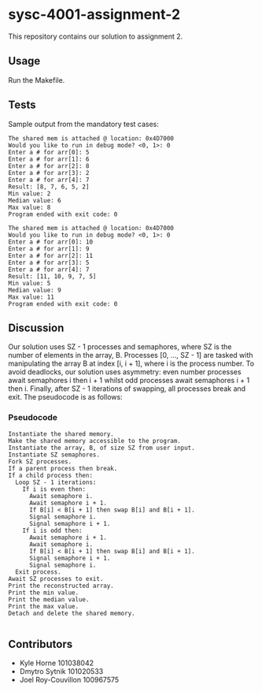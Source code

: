 # sysc-4001-assignment-2

This repository contains our solution to assignment 2.

## Usage

Run the Makefile.

## Tests
Sample output from the mandatory test cases:
```
The shared mem is attached @ location: 0x4D7000
Would you like to run in debug mode? <0, 1>: 0
Enter a # for arr[0]: 5
Enter a # for arr[1]: 6
Enter a # for arr[2]: 8
Enter a # for arr[3]: 2
Enter a # for arr[4]: 7
Result: [8, 7, 6, 5, 2]
Min value: 2
Median value: 6
Max value: 8
Program ended with exit code: 0
```
```
The shared mem is attached @ location: 0x4D7000
Would you like to run in debug mode? <0, 1>: 0
Enter a # for arr[0]: 10
Enter a # for arr[1]: 9
Enter a # for arr[2]: 11
Enter a # for arr[3]: 5
Enter a # for arr[4]: 7
Result: [11, 10, 9, 7, 5]
Min value: 5
Median value: 9
Max value: 11
Program ended with exit code: 0
```

## Discussion

Our solution uses SZ - 1 processes and semaphores, where SZ is the number of elements in the array, B. Processes [0, ..., SZ - 1] are tasked with manipulating the array B at index [i, i + 1], where i is the process number. To avoid deadlocks, our solution uses asymmetry: even number processes await semaphores i then i + 1 whilst odd processes await semaphores i + 1 then i. Finally, after SZ - 1 iterations of swapping, all processes break and exit. The pseudocode is as follows:

### Pseudocode

```
Instantiate the shared memory.
Make the shared memory accessible to the program.
Instantiate the array, B, of size SZ from user input.
Instantiate SZ semaphores.
Fork SZ processes.
If a parent process then break.
If a child process then: 
  Loop SZ - 1 iterations:
    If i is even then:
      Await semaphore i.
      Await semaphore i + 1.
      If B[i] < B[i + 1] then swap B[i] and B[i + 1].
      Signal semaphore i.
      Signal semaphore i + 1.
    If i is odd then:
      Await semaphore i + 1.
      Await semaphore i.
      If B[i] < B[i + 1] then swap B[i] and B[i + 1].
      Signal semaphore i + 1.
      Signal semaphore i.
  Exit process.
Await SZ processes to exit.
Print the reconstructed array.
Print the min value.
Print the median value.
Print the max value.
Detach and delete the shared memory.
         
```

## Contributors

* Kyle Horne 101038042
* Dmytro Sytnik 101020533
* Joel Roy-Couvillon 100967575
